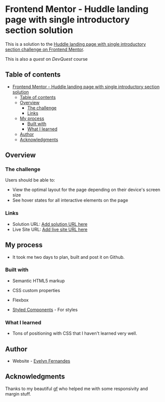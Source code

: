 # Frontend Mentor - Huddle landing page with single introductory section solution

This is a solution to the [Huddle landing page with single introductory section challenge on Frontend Mentor](https://www.frontendmentor.io/challenges/huddle-landing-page-with-a-single-introductory-section-B_2Wvxgi0).

This is also a *quest* on *DevQuest* course

## Table of contents

- [Frontend Mentor - Huddle landing page with single introductory section solution](#frontend-mentor---huddle-landing-page-with-single-introductory-section-solution)
  - [Table of contents](#table-of-contents)
  - [Overview](#overview)
    - [The challenge](#the-challenge)
    - [Links](#links)
  - [My process](#my-process)
    - [Built with](#built-with)
    - [What I learned](#what-i-learned)
  - [Author](#author)
  - [Acknowledgments](#acknowledgments)

## Overview

### The challenge

Users should be able to:

-   View the optimal layout for the page depending on their device's screen size
-   See hover states for all interactive elements on the page

### Links

-   Solution URL: [Add solution URL here](https://your-solution-url.com)
-   Live Site URL: [Add live site URL here](https://your-live-site-url.com)

## My process

-   It took me two days to plan, built and post it on Github.

### Built with

-   Semantic HTML5 markup
-   CSS custom properties
-   Flexbox

-   [Styled Components](https://styled-components.com/) - For styles

### What I learned

-   Tons of positioning with CSS that I haven't learned very well.

## Author

-   Website - [Evelyn Fernandes](https://github.com/yoruwitch)

## Acknowledgments

Thanks to my beautiful [gf](https://github.com/isa56) who helped me with some responsivity and margin stuff.
